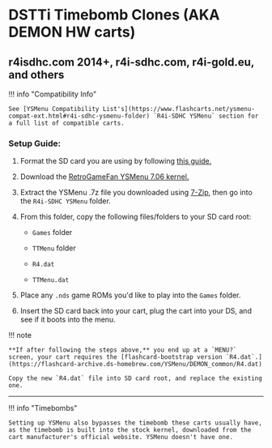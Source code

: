 # DSTTi Timebomb Clones (AKA DEMON HW carts)
## r4isdhc.com 2014+, r4i-sdhc.com, r4i-gold.eu, and others

!!! info "Compatibility Info"

    See [YSMenu Compatibility List's](https://www.flashcarts.net/ysmenu-compat-ext.html#r4i-sdhc-ysmenu-folder) `R4i-SDHC YSMenu` section for a full list of compatible carts.

### Setup Guide:

1. Format the SD card you are using by following [this guide.](https://wiki.hacks.guide/wiki/Formatting_an_SD_card)

1. Download the [RetroGameFan YSMenu 7.06 kernel.](https://gbatemp.net/download/retrogamefan-multi-cart-update.35737/download)

1. Extract the YSMenu .7z file you downloaded using [7-Zip](https://www.7-zip.org/), then go into the `R4i-SDHC YSMenu` folder.

1. From this folder, copy the following files/folders to your SD card root:

    - `Games` folder

    - `TTMenu` folder

    - `R4.dat`

    - `TTMenu.dat`

1. Place any `.nds` game ROMs you'd like to play into the `Games` folder.

1. Insert the SD card back into your cart, plug the cart into your DS, and see if it boots into the menu.

!!! note

    **If after following the steps above,** you end up at a `MENU?` screen, your cart requires the [flashcard-bootstrap version `R4.dat`.](https://flashcard-archive.ds-homebrew.com/YSMenu/DEMON_common/R4.dat)
    
    Copy the new `R4.dat` file into SD card root, and replace the existing one.

---

!!! info "Timebombs"

    Setting up YSMenu also bypasses the timebomb these carts usually have, as the timebomb is built into the stock kernel, downloaded from the cart manufacturer's official website. YSMenu doesn't have one.